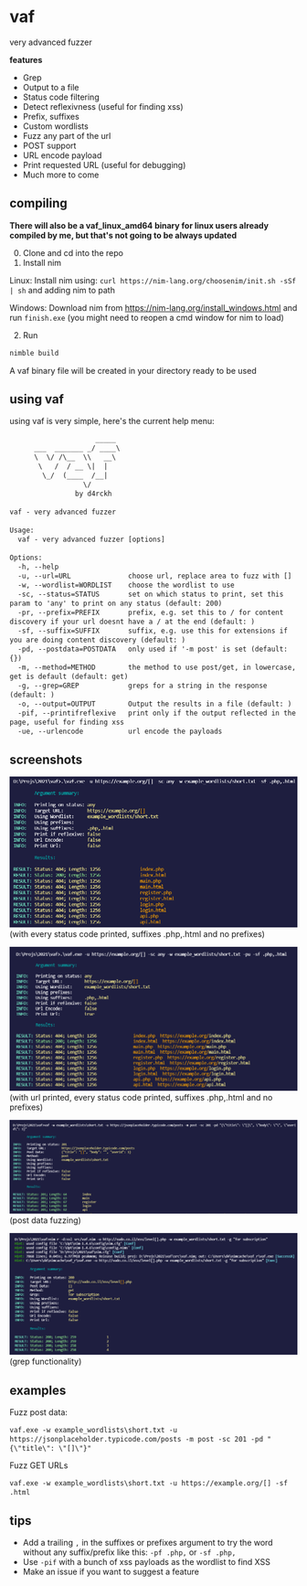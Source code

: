 # vaf
very advanced fuzzer

**features**
- Grep
- Output to a file
- Status code filtering
- Detect reflexivness (useful for finding xss)
- Prefix, suffixes
- Custom wordlists
- Fuzz any part of the url
- POST support
- URL encode payload
- Print requested URL (useful for debugging)
- Much more to come

## compiling

**There will also be a vaf_linux_amd64 binary for linux users already compiled by me, but that's not going to be always updated**

0. Clone and cd into the repo
1. Install nim

Linux: Install nim using: `curl https://nim-lang.org/choosenim/init.sh -sSf | sh` and adding nim to path

Windows: Download nim from https://nim-lang.org/install_windows.html and run `finish.exe` (you might need to reopen a cmd window for nim to load)

2. Run
```bash
nimble build
```
A vaf binary file will be created in your directory ready to be used

## using vaf

using vaf is very simple, here's the current help menu:
```
                     _____ 
      ___  _______ _/ ____\
      \  \/ /\__  \\   __\
       \   /  / __ \|  |
        \_/  (____  /__|
                  \/
                by d4rckh

vaf - very advanced fuzzer

Usage:
  vaf - very advanced fuzzer [options]

Options:
  -h, --help
  -u, --url=URL              choose url, replace area to fuzz with []
  -w, --wordlist=WORDLIST    choose the wordlist to use
  -sc, --status=STATUS       set on which status to print, set this param to 'any' to print on any status (default: 200)
  -pr, --prefix=PREFIX       prefix, e.g. set this to / for content discovery if your url doesnt have a / at the end (default: )  
  -sf, --suffix=SUFFIX       suffix, e.g. use this for extensions if you are doing content discovery (default: )
  -pd, --postdata=POSTDATA   only used if '-m post' is set (default: {})
  -m, --method=METHOD        the method to use post/get, in lowercase, get is default (default: get)
  -g, --grep=GREP            greps for a string in the response (default: )
  -o, --output=OUTPUT        Output the results in a file (default: )
  -pif, --printifreflexive   print only if the output reflected in the page, useful for finding xss
  -ue, --urlencode           url encode the payloads
```

## screenshots

![main without pu](screenshots/main%20without%20pu.png)
(with every status code printed, suffixes .php,.html and no prefixes)

![main](screenshots/main.png)
(with url printed, every status code printed, suffixes .php,.html and no prefixes)

![main](screenshots/main%20post.png)
(post data fuzzing)

![main](screenshots/grep.png)
(grep functionality)

## examples

Fuzz post data:

```
vaf.exe -w example_wordlists\short.txt -u https://jsonplaceholder.typicode.com/posts -m post -sc 201 -pd "{\"title\": \"[]\"}"
```

Fuzz GET URLs

```
vaf.exe -w example_wordlists\short.txt -u https://example.org/[] -sf .html
```

## tips

- Add a trailing `,` in the suffixes or prefixes argument to try the word without any suffix/prefix like this: `-pf .php,` or `-sf .php,`
- Use `-pif` with a bunch of xss payloads as the wordlist to find XSS
- Make an issue if you want to suggest a feature

